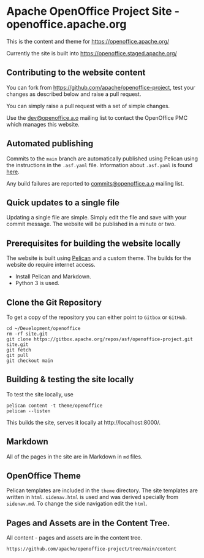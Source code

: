 # Apache OpenOffice Project Site - openoffice.apache.org

This is the content and theme for https://openoffice.apache.org/

Currently the site is built into https://openoffice.staged.apache.org/

## Contributing to the website content

You can fork from https://github.com/apache/openoffice-project, test your changes as described below
and raise a pull request.

You can simply raise a pull request with a set of simple changes.

Use the [dev@openoffice.a.o](https://lists.apache.org/list.html?dev@openoffice.apache.org) mailing list to contact
the OpenOffice PMC which manages this website.

## Automated publishing

Commits to the `main` branch are automatically published using Pelican using the instructions in the `.asf.yaml` file.
Information about `.asf.yaml` is found [here](https://cwiki.apache.org/confluence/display/INFRA/git+-+.asf.yaml+features).

Any build failures are reported to [commits@openoffice.a.o](https://lists.apache.org/list.html?commits@openoffice.apache.org)
mailing list.

## Quick updates to a single file

Updating a single file are simple. Simply edit the file and save with your commit message. The website will be published in a minute or two.

## Prerequisites for building the website locally

The website is built using [Pelican](https://docs.getpelican.com/en/latest/quickstart.html) and a custom theme.
The builds for the website do require internet access.

- Install Pelican and Markdown.
- Python 3 is used.

## Clone the Git Repository

To get a copy of the repository you can either point to `Gitbox` or `GitHub`.

```
cd ~/Development/openoffice
rm -rf site.git
git clone https://gitbox.apache.org/repos/asf/openoffice-project.git site.git
git fetch
git pull
git checkout main
```

## Building & testing the site locally

To test the site locally, use 

    pelican content -t theme/openoffice
    pelican --listen
    
This builds the site, serves it locally at  http://localhost:8000/.

## Markdown

All of the pages in the site are in Markdown in `md` files.

## OpenOffice Theme

Pelican templates are included in the `theme` directory. The site templates are written in `html`.
`sidenav.html` is used and was derived specially from `sidenav.md`. To change the side navigation edit the `html`.

## Pages and Assets are in the Content Tree.

All content - pages and assets are in the content tree.

    https://github.com/apache/openoffice-project/tree/main/content

